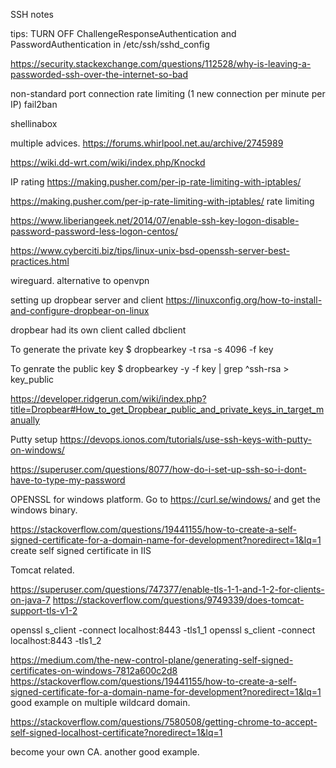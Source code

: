 SSH notes

tips:
TURN OFF ChallengeResponseAuthentication and PasswordAuthentication in /etc/ssh/sshd_config

https://security.stackexchange.com/questions/112528/why-is-leaving-a-passworded-ssh-over-the-internet-so-bad

non-standard port
connection rate limiting (1 new connection per minute per IP)
fail2ban

shellinabox

multiple advices.
https://forums.whirlpool.net.au/archive/2745989

https://wiki.dd-wrt.com/wiki/index.php/Knockd

IP rating
https://making.pusher.com/per-ip-rate-limiting-with-iptables/

https://making.pusher.com/per-ip-rate-limiting-with-iptables/ rate limiting

https://www.liberiangeek.net/2014/07/enable-ssh-key-logon-disable-password-password-less-logon-centos/

https://www.cyberciti.biz/tips/linux-unix-bsd-openssh-server-best-practices.html


wireguard. 
alternative to openvpn


setting up dropbear server and client
https://linuxconfig.org/how-to-install-and-configure-dropbear-on-linux

dropbear had its own client called dbclient

To generate the private key
$ dropbearkey -t rsa -s 4096 -f key

To genrate the public key
$ dropbearkey -y -f key | grep ^ssh-rsa > key_public

https://developer.ridgerun.com/wiki/index.php?title=Dropbear#How_to_get_Dropbear_public_and_private_keys_in_target_manually

Putty setup
https://devops.ionos.com/tutorials/use-ssh-keys-with-putty-on-windows/

https://superuser.com/questions/8077/how-do-i-set-up-ssh-so-i-dont-have-to-type-my-password



OPENSSL for windows platform.
Go to https://curl.se/windows/ and get the windows binary.


https://stackoverflow.com/questions/19441155/how-to-create-a-self-signed-certificate-for-a-domain-name-for-development?noredirect=1&lq=1   create self signed certificate in IIS



Tomcat related.

https://superuser.com/questions/747377/enable-tls-1-1-and-1-2-for-clients-on-java-7
https://stackoverflow.com/questions/9749339/does-tomcat-support-tls-v1-2

openssl s_client -connect localhost:8443 -tls1_1
openssl s_client -connect localhost:8443 -tls1_2


https://medium.com/the-new-control-plane/generating-self-signed-certificates-on-windows-7812a600c2d8
https://stackoverflow.com/questions/19441155/how-to-create-a-self-signed-certificate-for-a-domain-name-for-development?noredirect=1&lq=1  good example on multiple wildcard domain.

https://stackoverflow.com/questions/7580508/getting-chrome-to-accept-self-signed-localhost-certificate?noredirect=1&lq=1

become your own CA. another good example.
